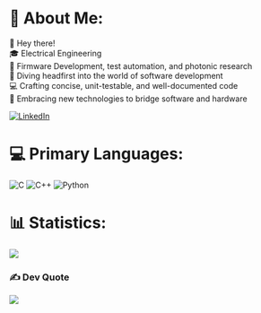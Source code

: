 # 💫 About Me:
👋 Hey there!<br>🎓 Electrical Engineering<br>💼 Firmware Development, test automation, and photonic research<br>🚀 Diving headfirst into the world of software development<br>💻 Crafting concise, unit-testable, and well-documented code<br>🌲  Embracing new technologies to bridge software and hardware 

[![LinkedIn](https://img.shields.io/badge/LinkedIn-%230077B5.svg?logo=linkedin&logoColor=white)](https://linkedin.com/in/https://www.linkedin.com/in/ravindu-k) 

# 💻 Primary Languages:
![C](https://img.shields.io/badge/c-%2300599C.svg?style=flat&logo=c&logoColor=white) ![C++](https://img.shields.io/badge/c++-%2300599C.svg?style=flat&logo=c%2B%2B&logoColor=white) ![Python](https://img.shields.io/badge/python-3670A0?style=flat&logo=python&logoColor=ffdd54) 

# 📊 Statistics:
![](https://github-readme-streak-stats.herokuapp.com/?user=r-karunathilake&theme=monokai&hide_border=false)<br/>

### ✍️ Dev Quote
![](https://quotes-github-readme.vercel.app/api?type=horizontal&theme=radical)
